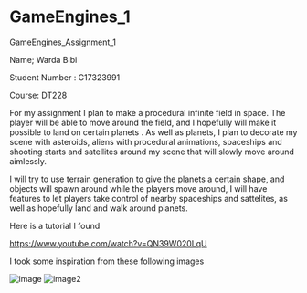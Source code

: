 # GameEngines_1
 GameEngines_Assignment_1
 
 Name;  Warda Bibi
 
 Student Number :  C17323991
 
 Course: DT228
 
 
 
For my assignment I plan to make a procedural infinite field in space. The player will be able to move around the field, and I hopefully will make it possible to land on certain planets . As well as planets, I plan to decorate my scene with asteroids, aliens with procedural animations, spaceships and shooting starts and satellites around my scene that will slowly move around aimlessly. 

I will try to use terrain generation to give the planets a certain shape, and objects will spawn around while the players move around, I will have features to let players take control of nearby spaceships and sattelites, as well as hopefully land and walk around planets.


Here is a tutorial I found

https://www.youtube.com/watch?v=QN39W020LqU


I took some inspiration from these following images


![image](https://s1.ibtimes.com/sites/www.ibtimes.com/files/styles/lg/public/2017/05/06/edusolarsystemlarge0.png)
![image2](https://www.nasa.gov/sites/default/files/thumbnails/image/gateway_orion_approaching.jpg)


